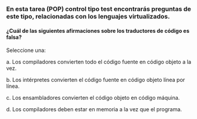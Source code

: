 ### En esta tarea (POP) control tipo test encontrarás preguntas de este tipo, relacionadas con los lenguajes virtualizados.

#### ¿Cuál de las siguientes afirmaciones sobre los traductores de código es falsa?

Seleccione una:

a. Los compiladores convierten todo el código fuente en código objeto a la vez.

b. Los intérpretes convierten el código fuente en código objeto línea por línea.

c. Los ensambladores convierten el código objeto en código máquina.

d. Los compiladores deben estar en memoria a la vez que el programa.

